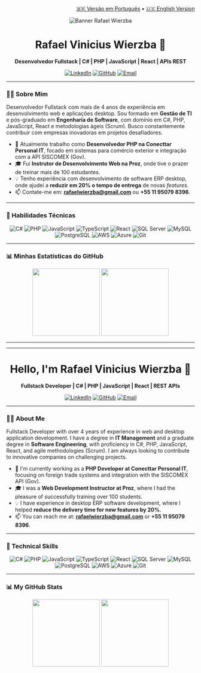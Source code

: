 <p align="right">
  <a href="#-versão-em-português">🇧🇷 Versão em Português</a> • <a href="#-english-version">🇺🇸 English Version</a>
</p>

<p align="center">
  <img src="https://media.licdn.com/dms/image/v2/D4D16AQE-abbrDKx0hw/profile-displaybackgroundimage-shrink_350_1400/profile-displaybackgroundimage-shrink_350_1400/0/1707653121418?e=1758153600&v=beta&t=Xub1nvfWVpsMZ4UQGdfCF3Ylvmo-8LO5ZE5szwvLQP4" alt="Banner Rafael Wierzba"/>
</p>

<div id="-versão-em-português">

<h1 align="center">Rafael Vinicius Wierzba 👋</h1>

<p align="center">
  <strong>Desenvolvedor Fullstack | C# | PHP | JavaScript | React | APIs REST</strong>
</p>

<p align="center">
  <a href="https://linkedin.com/in/rvwierzba" target="_blank"><img src="https://img.shields.io/badge/LinkedIn-0077B5?style=for-the-badge&logo=linkedin&logoColor=white" alt="LinkedIn"></a>
  <a href="https://github.com/rvwierzba" target="_blank"><img src="https://img.shields.io/badge/GitHub-181717?style=for-the-badge&logo=github&logoColor=white" alt="GitHub"></a>
  <a href="mailto:rafaelwierzba@gmail.com"><img src="https://img.shields.io/badge/Gmail-D14836?style=for-the-badge&logo=gmail&logoColor=white" alt="Email"></a>
</p>

---

### 👨‍💻 Sobre Mim

Desenvolvedor Fullstack com mais de 4 anos de experiência em desenvolvimento web e aplicações desktop. Sou formado em **Gestão de TI** e pós-graduado em **Engenharia de Software**, com domínio em C#, PHP, JavaScript, React e metodologias ágeis (Scrum). Busco constantemente contribuir com empresas inovadoras em projetos desafiadores.

- 🔭 Atualmente trabalho como **Desenvolvedor PHP na Conecttar Personal IT**, focado em sistemas para comércio exterior e integração com a API SISCOMEX (Gov).
- 🎓 Fui **Instrutor de Desenvolvimento Web na Proz**, onde tive o prazer de treinar mais de 100 estudantes.
- 💡 Tenho experiência com desenvolvimento de software ERP desktop, onde ajudei a **reduzir em 20% o tempo de entrega** de novas *features*.
- 📫 Contate-me em: **rafaelwierzba@gmail.com** ou **+55 11 95079 8396**.

---

### 🚀 Habilidades Técnicas

<p align="center">
  <img src="https://img.shields.io/badge/C%23-239120?style=for-the-badge&logo=c-sharp&logoColor=white" alt="C#">
  <img src="https://img.shields.io/badge/PHP-777BB4?style=for-the-badge&logo=php&logoColor=white" alt="PHP">
  <img src="https://img.shields.io/badge/JavaScript-F7DF1E?style=for-the-badge&logo=javascript&logoColor=black" alt="JavaScript">
  <img src="https://img.shields.io/badge/TypeScript-007ACC?style=for-the-badge&logo=typescript&logoColor=white" alt="TypeScript">
  <img src="https://img.shields.io/badge/React-20232A?style=for-the-badge&logo=react&logoColor=61DAFB" alt="React">
  <img src="https://img.shields.io/badge/SQL_Server-CC2927?style=for-the-badge&logo=microsoft-sql-server&logoColor=white" alt="SQL Server">
  <img src="https://img.shields.io/badge/MySQL-4479A1?style=for-the-badge&logo=mysql&logoColor=white" alt="MySQL">
  <img src="https://img.shields.io/badge/PostgreSQL-316192?style=for-the-badge&logo=postgresql&logoColor=white" alt="PostgreSQL">
  <img src="https://img.shields.io/badge/Amazon_AWS-232F3E?style=for-the-badge&logo=amazon-aws&logoColor=white" alt="AWS">
  <img src="https://img.shields.io/badge/Microsoft_Azure-0089D6?style=for-the-badge&logo=microsoft-azure&logoColor=white" alt="Azure">
  <img src="https://img.shields.io/badge/Git-F05032?style=for-the-badge&logo=git&logoColor=white" alt="Git">
</p>

---

### 📊 Minhas Estatísticas do GitHub

<p align="center">
  <img height="180em" src="https://github-readme-stats.vercel.app/api?username=rvwierzba&show_icons=true&theme=dracula"/>
  <img height="180em" src="https://github-readme-stats.vercel.app/api/top-langs/?username=rvwierzba&layout=compact&langs_count=7&theme=dracula"/>
</p>

</div>

---
---

<div id="-english-version">

<h1 align="center">Hello, I'm Rafael Vinicius Wierzba 👋</h1>

<p align="center">
  <strong>Fullstack Developer | C# | PHP | JavaScript | React | REST APIs</strong>
</p>

<p align="center">
  <a href="https://linkedin.com/in/rvwierzba" target="_blank"><img src="https://img.shields.io/badge/LinkedIn-0077B5?style=for-the-badge&logo=linkedin&logoColor=white" alt="LinkedIn"></a>
  <a href="https://github.com/rvwierzba" target="_blank"><img src="https://img.shields.io/badge/GitHub-181717?style=for-the-badge&logo=github&logoColor=white" alt="GitHub"></a>
  <a href="mailto:rafaelwierzba@gmail.com"><img src="https://img.shields.io/badge/Gmail-D14836?style=for-the-badge&logo=gmail&logoColor=white" alt="Email"></a>
</p>

---

### 👨‍💻 About Me

Fullstack Developer with over 4 years of experience in web and desktop application development. I have a degree in **IT Management** and a graduate degree in **Software Engineering**, with proficiency in C#, PHP, JavaScript, React, and agile methodologies (Scrum). I am always looking to contribute to innovative companies on challenging projects.

- 🔭 I'm currently working as a **PHP Developer at Conecttar Personal IT**, focusing on foreign trade systems and integration with the SISCOMEX API (Gov).
- 🎓 I was a **Web Development Instructor at Proz**, where I had the pleasure of successfully training over 100 students.
- 💡 I have experience in desktop ERP software development, where I helped **reduce the delivery time for new features by 20%**.
- 📫 You can reach me at: **rafaelwierzba@gmail.com** or **+55 11 95079 8396**.

---

### 🚀 Technical Skills

<p align="center">
  <img src="https://img.shields.io/badge/C%23-239120?style=for-the-badge&logo=c-sharp&logoColor=white" alt="C#">
  <img src="https://img.shields.io/badge/PHP-777BB4?style=for-the-badge&logo=php&logoColor=white" alt="PHP">
  <img src="https://img.shields.io/badge/JavaScript-F7DF1E?style=for-the-badge&logo=javascript&logoColor=black" alt="JavaScript">
  <img src="https://img.shields.io/badge/TypeScript-007ACC?style=for-the-badge&logo=typescript&logoColor=white" alt="TypeScript">
  <img src="https://img.shields.io/badge/React-20232A?style=for-the-badge&logo=react&logoColor=61DAFB" alt="React">
  <img src="https://img.shields.io/badge/SQL_Server-CC2927?style=for-the-badge&logo=microsoft-sql-server&logoColor=white" alt="SQL Server">
  <img src="https://img.shields.io/badge/MySQL-4479A1?style=for-the-badge&logo=mysql&logoColor=white" alt="MySQL">
  <img src="https://img.shields.io/badge/PostgreSQL-316192?style=for-the-badge&logo=postgresql&logoColor=white" alt="PostgreSQL">
  <img src="https://img.shields.io/badge/Amazon_AWS-232F3E?style=for-the-badge&logo=amazon-aws&logoColor=white" alt="AWS">
  <img src="https://img.shields.io/badge/Microsoft_Azure-0089D6?style=for-the-badge&logo=microsoft-azure&logoColor=white" alt="Azure">
  <img src="https://img.shields.io/badge/Git-F05032?style=for-the-badge&logo=git&logoColor=white" alt="Git">
</p>

---

### 📊 My GitHub Stats

<p align="center">
  <img height="180em" src="https://github-readme-stats.vercel.app/api?username=rvwierzba&show_icons=true&theme=dracula"/>
  <img height="180em" src="https://github-readme-stats.vercel.app/api/top-langs/?username=rvwierzba&layout=compact&langs_count=7&theme=dracula"/>
</p>

</div>
